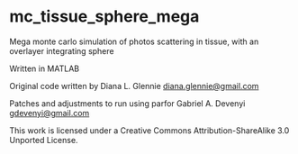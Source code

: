 mc_tissue_sphere_mega
=================================
Mega monte carlo simulation of photos scattering in tissue, with an overlayer integrating sphere

Written in MATLAB

Original code written by Diana L. Glennie <diana.glennie@gmail.com>

Patches and adjustments to run using parfor Gabriel A. Devenyi <gdevenyi@gmail.com>

This work is licensed under a Creative Commons Attribution-ShareAlike 3.0 Unported License.
